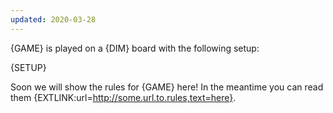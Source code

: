 ```yaml
---
updated: 2020-03-28
---
```

{GAME} is played on a {DIM} board with the following setup:

{SETUP}

Soon we will show the rules for {GAME} here! In the meantime you can read them {EXTLINK:url=http://some.url.to.rules,text=here}.